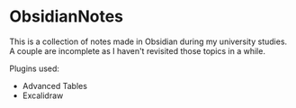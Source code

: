 # ObsidianNotes

This is a collection of notes made in Obsidian during my university studies. A couple are incomplete as I haven't revisited those topics in a while.

Plugins used:
- Advanced Tables
- Excalidraw
